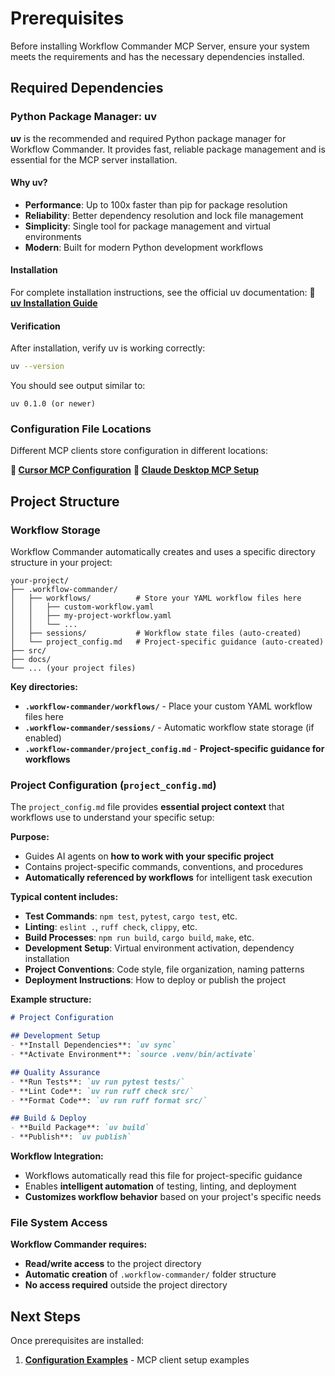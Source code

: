 # Prerequisites

Before installing Workflow Commander MCP Server, ensure your system meets the requirements and has the necessary dependencies installed.

## Required Dependencies

### Python Package Manager: uv

**uv** is the recommended and required Python package manager for Workflow Commander. It provides fast, reliable package management and is essential for the MCP server installation.

#### Why uv?
- **Performance**: Up to 100x faster than pip for package resolution
- **Reliability**: Better dependency resolution and lock file management
- **Simplicity**: Single tool for package management and virtual environments
- **Modern**: Built for modern Python development workflows

#### Installation

For complete installation instructions, see the official uv documentation:
**📖 [uv Installation Guide](https://docs.astral.sh/uv/getting-started/installation/)**

#### Verification

After installation, verify uv is working correctly:

```bash
uv --version
```

You should see output similar to:
```
uv 0.1.0 (or newer)
```

### Configuration File Locations

Different MCP clients store configuration in different locations:

**📖 [Cursor MCP Configuration](https://docs.cursor.com/advanced/mcp)**
**📖 [Claude Desktop MCP Setup](https://modelcontextprotocol.io/quickstart/user)**

## Project Structure

### Workflow Storage

Workflow Commander automatically creates and uses a specific directory structure in your project:

```
your-project/
├── .workflow-commander/
│   ├── workflows/          # Store your YAML workflow files here
│   │   ├── custom-workflow.yaml
│   │   ├── my-project-workflow.yaml
│   │   └── ...
│   ├── sessions/           # Workflow state files (auto-created)
│   └── project_config.md   # Project-specific guidance (auto-created)
├── src/
├── docs/
└── ... (your project files)
```

**Key directories:**
- **`.workflow-commander/workflows/`** - Place your custom YAML workflow files here
- **`.workflow-commander/sessions/`** - Automatic workflow state storage (if enabled)
- **`.workflow-commander/project_config.md`** - **Project-specific guidance for workflows**

### Project Configuration (`project_config.md`)

The `project_config.md` file provides **essential project context** that workflows use to understand your specific setup:

**Purpose:** 
- Guides AI agents on **how to work with your specific project**
- Contains project-specific commands, conventions, and procedures
- **Automatically referenced by workflows** for intelligent task execution

**Typical content includes:**
- **Test Commands**: `npm test`, `pytest`, `cargo test`, etc.
- **Linting**: `eslint .`, `ruff check`, `clippy`, etc.  
- **Build Processes**: `npm run build`, `cargo build`, `make`, etc.
- **Development Setup**: Virtual environment activation, dependency installation
- **Project Conventions**: Code style, file organization, naming patterns
- **Deployment Instructions**: How to deploy or publish the project

**Example structure:**
```markdown
# Project Configuration

## Development Setup
- **Install Dependencies**: `uv sync`
- **Activate Environment**: `source .venv/bin/activate`

## Quality Assurance  
- **Run Tests**: `uv run pytest tests/`
- **Lint Code**: `uv run ruff check src/`
- **Format Code**: `uv run ruff format src/`

## Build & Deploy
- **Build Package**: `uv build`
- **Publish**: `uv publish`
```

**Workflow Integration:**
- Workflows automatically read this file for project-specific guidance
- Enables **intelligent automation** of testing, linting, and deployment
- **Customizes workflow behavior** based on your project's specific needs

### File System Access

**Workflow Commander requires:**
- **Read/write access** to the project directory
- **Automatic creation** of `.workflow-commander/` folder structure
- **No access required** outside the project directory

## Next Steps

Once prerequisites are installed:

1. **[Configuration Examples](../../examples/configurations/)** - MCP client setup examples